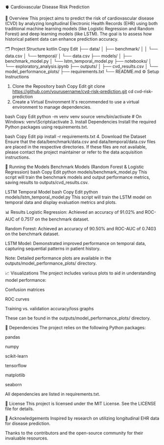 🫀 Cardiovascular Disease Risk Prediction

📌 Overview
This project aims to predict the risk of cardiovascular disease (CVD) by analyzing longitudinal Electronic Health Records (EHR) using both traditional machine learning models (like Logistic Regression and Random Forest) and deep learning models (like LSTM). The goal is to assess how historical patient data can enhance prediction accuracy.

🗂️ Project Structure
kotlin
Copy
Edit
├── data/
│   ├── benchmark/
│   │   └── data.csv
│   └── temporal/
│       └── data.csv
├── models/
│   ├── benchmark_model.py
│   └── lstm_temporal_model.py
├── notebooks/
│   └── exploratory_analysis.ipynb
├── outputs/
│   ├── cvd_results.csv
│   └── model_performance_plots/
├── requirements.txt
└── README.md
⚙️ Setup Instructions
1. Clone the Repository
bash
Copy
Edit
git clone https://github.com/yourusername/cvd-risk-prediction.git
cd cvd-risk-prediction
2. Create a Virtual Environment
It's recommended to use a virtual environment to manage dependencies.

bash
Copy
Edit
python -m venv venv
source venv/bin/activate  # On Windows: venv\Scripts\activate
3. Install Dependencies
Install the required Python packages using requirements.txt.

bash
Copy
Edit
pip install -r requirements.txt
4. Download the Dataset
Ensure that the data/benchmark/data.csv and data/temporal/data.csv files are placed in the respective directories. If these files are not available, please contact the project maintainer or refer to the data acquisition instructions.

🧪 Running the Models
Benchmark Models (Random Forest & Logistic Regression)
bash
Copy
Edit
python models/benchmark_model.py
This script will train the benchmark models and output performance metrics, saving results to outputs/cvd_results.csv.

LSTM Temporal Model
bash
Copy
Edit
python models/lstm_temporal_model.py
This script will train the LSTM model on temporal data and display evaluation metrics and plots.

📊 Results
Logistic Regression: Achieved an accuracy of 91.02% and ROC-AUC of 0.7517 on the benchmark dataset.

Random Forest: Achieved an accuracy of 90.50% and ROC-AUC of 0.7403 on the benchmark dataset.

LSTM Model: Demonstrated improved performance on temporal data, capturing sequential patterns in patient history.

Note: Detailed performance plots are available in the outputs/model_performance_plots/ directory.

📈 Visualizations
The project includes various plots to aid in understanding model performance:

Confusion matrices

ROC curves

Training vs. validation accuracy/loss graphs

These can be found in the outputs/model_performance_plots/ directory.

📝 Dependencies
The project relies on the following Python packages:

pandas

numpy

scikit-learn

tensorflow

matplotlib

seaborn

All dependencies are listed in requirements.txt.

📄 License
This project is licensed under the MIT License. See the LICENSE file for details.

🙌 Acknowledgements
Inspired by research on utilizing longitudinal EHR data for disease prediction.

Thanks to the contributors and the open-source community for their invaluable resources.
